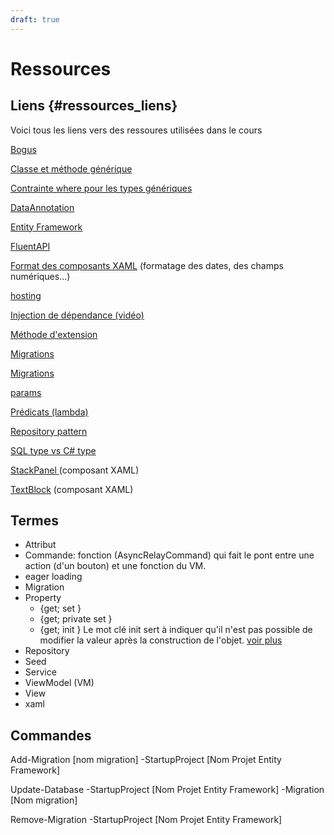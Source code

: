 ```yaml
---
draft: true
---
```


# Ressources

## Liens {#ressources_liens}



Voici tous les liens vers des ressoures utilisées dans le cours

[Bogus](https://stenbrinke.nl/blog/taking-ef-core-data-seeding-to-the-next-level-with-bogus/)

[Classe et méthode générique]( https://learn.microsoft.com/fr-fr/dotnet/csharp/fundamentals/types/generics)

[Contrainte where pour les types génériques](https://learn.microsoft.com/fr-ca/dotnet/csharp/language-reference/keywords/where-generic-type-constraint)

[DataAnnotation](https://www.entityframeworktutorial.net/code-first/dataannotation-in-code-first.aspx)

[Entity Framework](https://www.entityframeworktutorial.net/efcore/entity-framework-core.aspx)

[FluentAPI](https://www.entityframeworktutorial.net/efcore/fluent-api-in-entity-framework-core.aspx)

[Format des composants XAML](https://learn.microsoft.com/fr-ca/dotnet/api/system.string.format?view=net-7.0) (formatage des dates, des champs numériques...)

[hosting](https://learn.microsoft.com/fr-fr/dotnet/core/extensions/generic-host?tabs=appbuilder)

[Injection de dépendance (vidéo)](https://youtu.be/Hhpq7oYcpGE?si=uyluJ3V_JQtpRzX8)

[Méthode d'extension](https://learn.microsoft.com/en-us/dotnet/csharp/programming-guide/classes-and-structs/extension-methods)

[Migrations](https://www.learnentityframeworkcore.com/migrations)

[Migrations](https://learn.microsoft.com/en-us/ef/core/managing-schemas/)

[params](https://learn.microsoft.com/fr-ca/dotnet/csharp/language-reference/keywords/params)

[Prédicats (lambda)](https://learn.microsoft.com/en-us/dotnet/api/system.predicate-1?view=net-8.0)

[Repository pattern](https://www.umlboard.com/design-patterns/repository.html)

[SQL type vs C# type](https://learn.microsoft.com/en-us/sql/relational-databases/clr-integration-database-objects-types-net-framework/mapping-clr-parameter-data?view=sql-server-ver16&viewFallbackFrom=sql-server-2014&redirectedfrom=MSDN)

[StackPanel ](https://learn.microsoft.com/en-us/uwp/api/windows.ui.xaml.controls.stackpanel?view=winrt-22621) (composant XAML)

[TextBlock](https://learn.microsoft.com/en-us/uwp/api/windows.ui.xaml.controls.textblock?view=winrt-22621) (composant XAML)
## Termes


- Attribut
- Commande: fonction (AsyncRelayCommand) qui fait le pont entre une action (d'un bouton) et une fonction du VM.
- eager loading
- Migration
- Property
	- \{get; set }
	- \{get; private set }
	- \{get; init } Le mot clé init sert à indiquer qu'il n'est pas possible de modifier la valeur après la construction de l'objet. [voir plus](https://learn.microsoft.com/en-us/dotnet/csharp/language-reference/keywords/init)
- Repository
- Seed
- Service
- ViewModel (VM) 
- View
- xaml

## Commandes

Add-Migration [nom migration] -StartupProject [Nom Projet Entity Framework]

Update-Database -StartupProject [Nom Projet Entity Framework] -Migration [Nom migration]

Remove-Migration -StartupProject [Nom Projet Entity Framework]